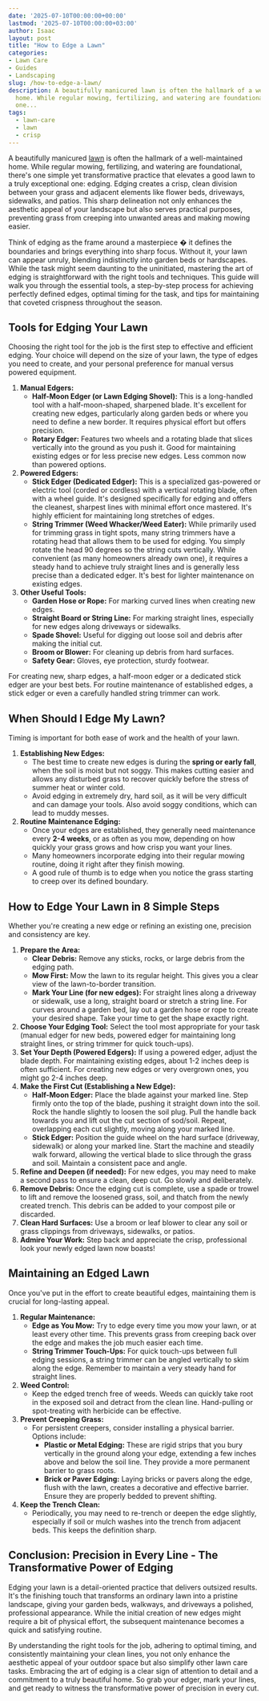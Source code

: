 ```yaml
---
date: '2025-07-10T00:00:00+00:00'
lastmod: '2025-07-10T00:00:00+03:00'
author: Isaac
layout: post
title: "How to Edge a Lawn"
categories:
- Lawn Care
- Guides
- Landscaping
slug: /how-to-edge-a-lawn/
description: A beautifully manicured lawn is often the hallmark of a well-maintained
  home. While regular mowing, fertilizing, and watering are foundational, there's
  one...
tags: 
  - lawn-care
  - lawn
  - crisp
---
```

A beautifully manicured [lawn](/posts/10-essential-lawn-and-garden-tools-for-fall/) is often the hallmark of a well-maintained home. While regular mowing, fertilizing, and watering are foundational, there's one simple yet transformative practice that elevates a good lawn to a truly exceptional one: edging. Edging creates a crisp, clean division between your grass and adjacent elements like flower beds, driveways, sidewalks, and patios. This sharp delineation not only enhances the aesthetic appeal of your landscape but also serves practical purposes, preventing grass from creeping into unwanted areas and making mowing easier.

Think of edging as the frame around a masterpiece � it defines the boundaries and brings everything into sharp focus. Without it, your lawn can appear unruly, blending indistinctly into garden beds or hardscapes. While the task might seem daunting to the uninitiated, mastering the art of edging is straightforward with the right tools and techniques. This guide will walk you through the essential tools, a step-by-step process for achieving perfectly defined edges, optimal timing for the task, and tips for maintaining that coveted crispness throughout the season.

## Tools for Edging Your Lawn

Choosing the right tool for the job is the first step to effective and efficient edging. Your choice will depend on the size of your lawn, the type of edges you need to create, and your personal preference for manual versus powered equipment.

1.  **Manual Edgers:**
    * **Half-Moon Edger (or Lawn Edging Shovel):** This is a long-handled tool with a half-moon-shaped, sharpened blade. It's excellent for creating new edges, particularly along garden beds or where you need to define a new border. It requires physical effort but offers precision.
    * **Rotary Edger:** Features two wheels and a rotating blade that slices vertically into the ground as you push it. Good for maintaining existing edges or for less precise new edges. Less common now than powered options.
2.  **Powered Edgers:**
    * **Stick Edger (Dedicated Edger):** This is a specialized gas-powered or electric tool (corded or cordless) with a vertical rotating blade, often with a wheel guide. It's designed specifically for edging and offers the cleanest, sharpest lines with minimal effort once mastered. It's highly efficient for maintaining long stretches of edges.
    * **String Trimmer (Weed Whacker/Weed Eater):** While primarily used for trimming grass in tight spots, many string trimmers have a rotating head that allows them to be used for edging. You simply rotate the head 90 degrees so the string cuts vertically. While convenient (as many homeowners already own one), it requires a steady hand to achieve truly straight lines and is generally less precise than a dedicated edger. It's best for lighter maintenance on existing edges.
3.  **Other Useful Tools:**
    * **Garden Hose or Rope:** For marking curved lines when creating new edges.
    * **Straight Board or String Line:** For marking straight lines, especially for new edges along driveways or sidewalks.
    * **Spade Shovel:** Useful for digging out loose soil and debris after making the initial cut.
    * **Broom or Blower:** For cleaning up debris from hard surfaces.
    * **Safety Gear:** Gloves, eye protection, sturdy footwear.

For creating new, sharp edges, a half-moon edger or a dedicated stick edger are your best bets. For routine maintenance of established edges, a stick edger or even a carefully handled string trimmer can work.

## When Should I Edge My Lawn?

Timing is important for both ease of work and the health of your lawn.

1.  **Establishing New Edges:**
    * The best time to create new edges is during the **spring or early fall**, when the soil is moist but not soggy. This makes cutting easier and allows any disturbed grass to recover quickly before the stress of summer heat or winter cold.
    * Avoid edging in extremely dry, hard soil, as it will be very difficult and can damage your tools. Also avoid soggy conditions, which can lead to muddy messes.
2.  **Routine Maintenance Edging:**
    * Once your edges are established, they generally need maintenance every **2-4 weeks**, or as often as you mow, depending on how quickly your grass grows and how crisp you want your lines.
    * Many homeowners incorporate edging into their regular mowing routine, doing it right after they finish mowing.
    * A good rule of thumb is to edge when you notice the grass starting to creep over its defined boundary.

## How to Edge Your Lawn in 8 Simple Steps

Whether you're creating a new edge or refining an existing one, precision and consistency are key.

1.  **Prepare the Area:**
    * **Clear Debris:** Remove any sticks, rocks, or large debris from the edging path.
    * **Mow First:** Mow the lawn to its regular height. This gives you a clear view of the lawn-to-border transition.
    * **Mark Your Line (for new edges):** For straight lines along a driveway or sidewalk, use a long, straight board or stretch a string line. For curves around a garden bed, lay out a garden hose or rope to create your desired shape. Take your time to get the shape exactly right.
2.  **Choose Your Edging Tool:** Select the tool most appropriate for your task (manual edger for new beds, powered edger for maintaining long straight lines, or string trimmer for quick touch-ups).
3.  **Set Your Depth (Powered Edgers):** If using a powered edger, adjust the blade depth. For maintaining existing edges, about 1-2 inches deep is often sufficient. For creating new edges or very overgrown ones, you might go 2-4 inches deep.
4.  **Make the First Cut (Establishing a New Edge):**
    * **Half-Moon Edger:** Place the blade against your marked line. Step firmly onto the top of the blade, pushing it straight down into the soil. Rock the handle slightly to loosen the soil plug. Pull the handle back towards you and lift out the cut section of sod/soil. Repeat, overlapping each cut slightly, moving along your marked line.
    * **Stick Edger:** Position the guide wheel on the hard surface (driveway, sidewalk) or along your marked line. Start the machine and steadily walk forward, allowing the vertical blade to slice through the grass and soil. Maintain a consistent pace and angle.
5.  **Refine and Deepen (if needed):** For new edges, you may need to make a second pass to ensure a clean, deep cut. Go slowly and deliberately.
6.  **Remove Debris:** Once the edging cut is complete, use a spade or trowel to lift and remove the loosened grass, soil, and thatch from the newly created trench. This debris can be added to your compost pile or discarded.
7.  **Clean Hard Surfaces:** Use a broom or leaf blower to clear any soil or grass clippings from driveways, sidewalks, or patios.
8.  **Admire Your Work:** Step back and appreciate the crisp, professional look your newly edged lawn now boasts!

## Maintaining an Edged Lawn

Once you've put in the effort to create beautiful edges, maintaining them is crucial for long-lasting appeal.

1.  **Regular Maintenance:**
    * **Edge as You Mow:** Try to edge every time you mow your lawn, or at least every other time. This prevents grass from creeping back over the edge and makes the job much easier each time.
    * **String Trimmer Touch-Ups:** For quick touch-ups between full edging sessions, a string trimmer can be angled vertically to skim along the edge. Remember to maintain a very steady hand for straight lines.
2.  **Weed Control:**
    * Keep the edged trench free of weeds. Weeds can quickly take root in the exposed soil and detract from the clean line. Hand-pulling or spot-treating with herbicide can be effective.
3.  **Prevent Creeping Grass:**
    * For persistent creepers, consider installing a physical barrier. Options include:
        * **Plastic or Metal Edging:** These are rigid strips that you bury vertically in the ground along your edge, extending a few inches above and below the soil line. They provide a more permanent barrier to grass roots.
        * **Brick or Paver Edging:** Laying bricks or pavers along the edge, flush with the lawn, creates a decorative and effective barrier. Ensure they are properly bedded to prevent shifting.
4.  **Keep the Trench Clean:**
    * Periodically, you may need to re-trench or deepen the edge slightly, especially if soil or mulch washes into the trench from adjacent beds. This keeps the definition sharp.

## Conclusion: Precision in Every Line - The Transformative Power of Edging

Edging your lawn is a detail-oriented practice that delivers outsized results. It's the finishing touch that transforms an ordinary lawn into a pristine landscape, giving your garden beds, walkways, and driveways a polished, professional appearance. While the initial creation of new edges might require a bit of physical effort, the subsequent maintenance becomes a quick and satisfying routine.

By understanding the right tools for the job, adhering to optimal timing, and consistently maintaining your clean lines, you not only enhance the aesthetic appeal of your outdoor space but also simplify other lawn care tasks. Embracing the art of edging is a clear sign of attention to detail and a commitment to a truly beautiful home. So grab your edger, mark your lines, and get ready to witness the transformative power of precision in every cut.

